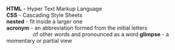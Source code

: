  **HTML** - Hyper Text Markup Language  
**CSS** - Cascading Style Sheets  
**nested** - fit inside a larger one  
**acronym** - an abbreviation formed from the initial letters  
&ensp;&ensp;&ensp;&ensp;&ensp;&ensp;&ensp;&ensp;&ensp;&ensp;of other words and pronounced as a word
**glimpse** - a momentary or partial view

